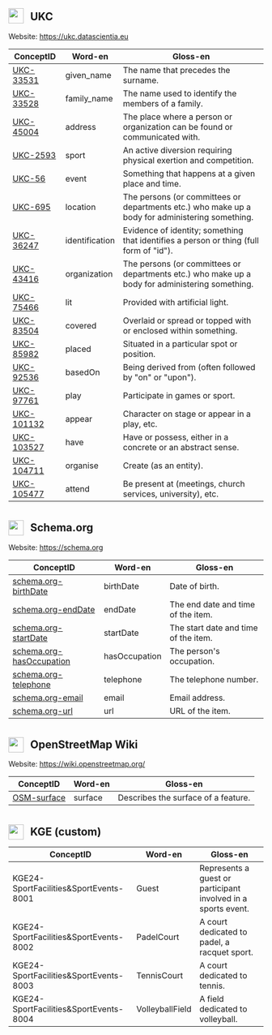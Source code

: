 ## <img src="https://ukc.datascientia.eu/favicon.ico" width="30" style="position: relative; top: 6px; margin-right: 8px;" /> UKC

Website: https://ukc.datascientia.eu

<table>
    <thead>
        <tr>
            <th>ConceptID</th>
            <th>Word-en</th>
            <th>Gloss-en</th>
        </tr>
    </thead>
    <tbody>
        <tr>
            <td><a href="https://ukc.datascientia.eu/api/ukc/concepts?conceptId=33531">UKC-33531</a></td>
            <td>given_name</td>
            <td>The name that precedes the surname.</td>
        </tr>
        <tr>
            <td><a href="https://ukc.datascientia.eu/api/ukc/concepts?conceptId=33528">UKC-33528</a></td>
            <td>family_name</td>
            <td>The name used to identify the members of a family.</td>
        </tr>
        <tr>
            <td><a href="https://ukc.datascientia.eu/api/ukc/concepts?conceptId=45004">UKC-45004</a></td>
            <td>address</td>
            <td>The place where a person or organization can be found or communicated with.</td>
        </tr>
        <tr>
            <td><a href="https://ukc.datascientia.eu/api/ukc/concepts?conceptId=2593">UKC-2593</a></td>
            <td>sport</td>
            <td>An active diversion requiring physical exertion and competition.</td>
        </tr>
        <tr>
            <td><a href="https://ukc.datascientia.eu/api/ukc/concepts?conceptId=56">UKC-56</a></td>
            <td>event</td>
            <td>Something that happens at a given place and time.</td>
        </tr>
        <tr>
            <td><a href="https://ukc.datascientia.eu/api/ukc/concepts?conceptId=695">UKC-695</a></td>
            <td>location</td>
            <td>The persons (or committees or departments etc.) who make up a body for administering something.</td>
        </tr>
        <tr>
            <td><a href="https://ukc.datascientia.eu/api/ukc/concepts?conceptId=36247">UKC-36247</a></td>
            <td>identification</td>
            <td>Evidence of identity; something that identifies a person or thing (full form of "id").</td>
        </tr>
        <tr>
            <td><a href="https://ukc.datascientia.eu/api/ukc/concepts?conceptId=43416">UKC-43416</a></td>
            <td>organization</td>
            <td>The persons (or committees or departments etc.) who make up a body for administering something.</td>
        </tr>
        <tr>
            <td><a href="https://ukc.datascientia.eu/api/ukc/concepts?conceptId=75466">UKC-75466</a></td>
            <td>lit</td>
            <td>Provided with artificial light.</td>
        </tr>
        <tr>
            <td><a href="https://ukc.datascientia.eu/api/ukc/concepts?conceptId=83504">UKC-83504</a></td>
            <td>covered</td>
            <td>Overlaid or spread or topped with or enclosed within something.</td>
        </tr>
        <tr>
            <td><a href="https://ukc.datascientia.eu/api/ukc/concepts?conceptId=85982">UKC-85982</a></td>
            <td>placed</td>
            <td>Situated in a particular spot or position.</td>
        </tr>
        <tr>
            <td><a href="https://ukc.datascientia.eu/api/ukc/concepts?conceptId=92536">UKC-92536</a></td>
            <td>basedOn</td>
            <td>Being derived from (often followed by "on" or "upon").</td>
        </tr>
        <tr>
            <td><a href="https://ukc.datascientia.eu/api/ukc/concepts?conceptId=97761">UKC-97761</a></td>
            <td>play</td>
            <td>Participate in games or sport.</td>
        </tr>
        <tr>
            <td><a href="https://ukc.datascientia.eu/api/ukc/concepts?conceptId=101132">UKC-101132</a></td>
            <td>appear</td>
            <td>Character on stage or appear in a play, etc.</td>
        </tr>
        <tr>
            <td><a href="https://ukc.datascientia.eu/api/ukc/concepts?conceptId=103527">UKC-103527</a></td>
            <td>have</td>
            <td>Have or possess, either in a concrete or an abstract sense.</td>
        </tr>
        <tr>
            <td><a href="https://ukc.datascientia.eu/api/ukc/concepts?conceptId=104711">UKC-104711</a></td>
            <td>organise</td>
            <td>Create (as an entity).</td>
        </tr>
        <tr>
            <td><a href="https://ukc.datascientia.eu/api/ukc/concepts?conceptId=105477">UKC-105477</a></td>
            <td>attend</td>
            <td>Be present at (meetings, church services, university), etc.</td>
        </tr>
    </tbody>
</table>

## <img src="https://schema.org/docs/favicon.ico" width="30" style="position: relative; top: 8px; margin-right: 8px;" /> Schema.org

Website: https://schema.org

<table>
    <thead>
        <tr>
            <th>ConceptID</th>
            <th>Word-en</th>
            <th>Gloss-en</th>
        </tr>
    </thead>
    <tbody>
        <tr>
            <td><a href="https://schema.org/birthDate">schema.org-birthDate</a></td>
            <td>birthDate</td>
            <td>Date of birth.</td>
        </tr>
        <tr>
            <td><a href="https://schema.org/endDate">schema.org-endDate</a></td>
            <td>endDate</td>
            <td>The end date and time of the item.</td>
        </tr>
        <tr>
            <td><a href="https://schema.org/startDate">schema.org-startDate</a></td>
            <td>startDate</td>
            <td>The start date and time of the item.</td>
        </tr>
        <tr>
            <td><a href="https://schema.org/hasOccupation">schema.org-hasOccupation</a></td>
            <td>hasOccupation</td>
            <td>The person's occupation.</td>
        </tr>
        <tr>
            <td><a href="https://schema.org/telephone">schema.org-telephone</a></td>
            <td>telephone</td>
            <td>The telephone number.</td>
        </tr>
        <tr>
            <td><a href="https://schema.org/email">schema.org-email</a></td>
            <td>email</td>
            <td>Email address.</td>
        </tr>
        <tr>
            <td><a href="https://schema.org/url">schema.org-url</a></td>
            <td>url</td>
            <td>URL of the item.</td>
        </tr>
    </tbody>
</table>

## <img src="https://wiki.openstreetmap.org/osm_logo_wiki.png" width="30" style="position: relative; top: 8px; margin-right: 8px;" /> OpenStreetMap Wiki

Website: https://wiki.openstreetmap.org/

<table>
    <thead>
        <tr>
            <th>ConceptID</th>
            <th>Word-en</th>
            <th>Gloss-en</th>
        </tr>
    </thead>
    <tbody>
        <tr>
            <td><a href="https://wiki.openstreetmap.org/wiki/Key:surface">OSM-surface</a></td>
            <td>surface</td>
            <td>Describes the surface of a feature.</td>
        </tr>
    </tbody>
</table>

## <img src="https://pbs.twimg.com/profile_images/1096321296026226688/zKYgpJtn_400x400.png" width="30" style="position: relative; top: 8px; margin-right: 8px;" /> KGE (custom)

<table>
    <thead>
        <tr>
            <th>ConceptID</th>
            <th>Word-en</th>
            <th>Gloss-en</th>
        </tr>
    </thead>
    <tbody>
        <tr>
            <td>KGE24-SportFacilities&SportEvents-8001</td>
            <td>Guest</td>
            <td>Represents a guest or participant involved in a sports event.</td>
        </tr>
        <tr>
            <td>KGE24-SportFacilities&SportEvents-8002</td>
            <td>PadelCourt</td>
            <td>A court dedicated to padel, a racquet sport.</td>
        </tr>
        <tr>
            <td>KGE24-SportFacilities&SportEvents-8003</td>
            <td>TennisCourt</td>
            <td>A court dedicated to tennis.</td>
        </tr>
        <tr>
            <td>KGE24-SportFacilities&SportEvents-8004</td>
            <td>VolleyballField</td>
            <td>A field dedicated to volleyball.</td>
        </tr>
    </tbody>
</table>
